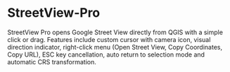 # StreetView-Pro
StreetView Pro opens Google Street View directly from QGIS with a simple click or drag. Features include custom cursor with camera icon, visual direction indicator, right-click menu (Open Street View, Copy Coordinates, Copy URL), ESC key cancellation, auto return to selection mode and automatic CRS transformation.
